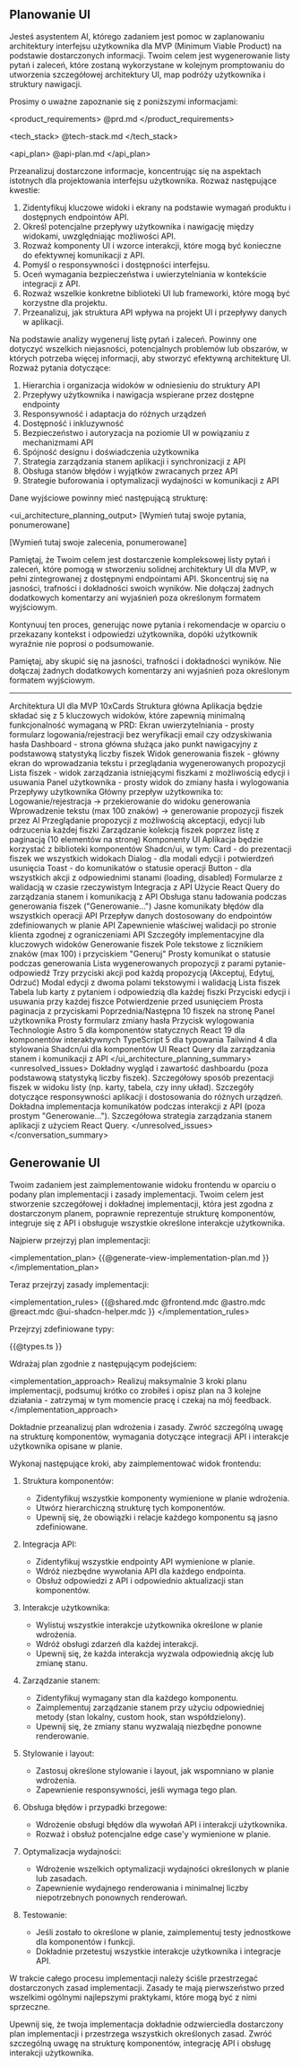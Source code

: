 ## Planowanie UI
Jesteś asystentem AI, którego zadaniem jest pomoc w zaplanowaniu architektury interfejsu użytkownika dla MVP (Minimum Viable Product) na podstawie dostarczonych informacji. Twoim celem jest wygenerowanie listy pytań i zaleceń, które zostaną wykorzystane w kolejnym promptowaniu do utworzenia szczegółowej architektury UI, map podróży użytkownika i struktury nawigacji.

Prosimy o uważne zapoznanie się z poniższymi informacjami:

<product_requirements>
@prd.md
</product_requirements>

<tech_stack>
@tech-stack.md
</tech_stack>

<api_plan>
@api-plan.md
</api_plan>

Przeanalizuj dostarczone informacje, koncentrując się na aspektach istotnych dla projektowania interfejsu użytkownika. Rozważ następujące kwestie:

1. Zidentyfikuj kluczowe widoki i ekrany na podstawie wymagań produktu i dostępnych endpointów API.
2. Określ potencjalne przepływy użytkownika i nawigację między widokami, uwzględniając możliwości API.
3. Rozważ komponenty UI i wzorce interakcji, które mogą być konieczne do efektywnej komunikacji z API.
4. Pomyśl o responsywności i dostępności interfejsu.
5. Oceń wymagania bezpieczeństwa i uwierzytelniania w kontekście integracji z API.
6. Rozważ wszelkie konkretne biblioteki UI lub frameworki, które mogą być korzystne dla projektu.
7. Przeanalizuj, jak struktura API wpływa na projekt UI i przepływy danych w aplikacji.

Na podstawie analizy wygeneruj listę pytań i zaleceń. Powinny one dotyczyć wszelkich niejasności, potencjalnych problemów lub obszarów, w których potrzeba więcej informacji, aby stworzyć efektywną architekturę UI. Rozważ pytania dotyczące:

1. Hierarchia i organizacja widoków w odniesieniu do struktury API
2. Przepływy użytkownika i nawigacja wspierane przez dostępne endpointy
3. Responsywność i adaptacja do różnych urządzeń
4. Dostępność i inkluzywność
5. Bezpieczeństwo i autoryzacja na poziomie UI w powiązaniu z mechanizmami API
6. Spójność designu i doświadczenia użytkownika
7. Strategia zarządzania stanem aplikacji i synchronizacji z API
8. Obsługa stanów błędów i wyjątków zwracanych przez API
9. Strategie buforowania i optymalizacji wydajności w komunikacji z API

Dane wyjściowe powinny mieć następującą strukturę:

<ui_architecture_planning_output>
<pytania>
[Wymień tutaj swoje pytania, ponumerowane]
</pytania>

<rekomendacje>
[Wymień tutaj swoje zalecenia, ponumerowane]
</rekomendacje>
</ui_architecture_planning_output>

Pamiętaj, że Twoim celem jest dostarczenie kompleksowej listy pytań i zaleceń, które pomogą w stworzeniu solidnej architektury UI dla MVP, w pełni zintegrowanej z dostępnymi endpointami API. Skoncentruj się na jasności, trafności i dokładności swoich wyników. Nie dołączaj żadnych dodatkowych komentarzy ani wyjaśnień poza określonym formatem wyjściowym.

Kontynuuj ten proces, generując nowe pytania i rekomendacje w oparciu o przekazany kontekst i odpowiedzi użytkownika, dopóki użytkownik wyraźnie nie poprosi o podsumowanie.

Pamiętaj, aby skupić się na jasności, trafności i dokładności wyników. Nie dołączaj żadnych dodatkowych komentarzy ani wyjaśnień poza określonym formatem wyjściowym.



---------------------

Architektura UI dla MVP 10xCards
Struktura główna
Aplikacja będzie składać się z 5 kluczowych widoków, które zapewnią minimalną funkcjonalność wymaganą w PRD:
Ekran uwierzytelniania - prosty formularz logowania/rejestracji bez weryfikacji email czy odzyskiwania hasła
Dashboard - strona główna służąca jako punkt nawigacyjny z podstawową statystyką liczby fiszek
Widok generowania fiszek - główny ekran do wprowadzania tekstu i przeglądania wygenerowanych propozycji
Lista fiszek - widok zarządzania istniejącymi fiszkami z możliwością edycji i usuwania
Panel użytkownika - prosty widok do zmiany hasła i wylogowania
Przepływy użytkownika
Główny przepływ użytkownika to:
Logowanie/rejestracja -> przekierowanie do widoku generowania
Wprowadzenie tekstu (max 100 znaków) -> generowanie propozycji fiszek przez AI
Przeglądanie propozycji z możliwością akceptacji, edycji lub odrzucenia każdej fiszki
Zarządzanie kolekcją fiszek poprzez listę z paginacją (10 elementów na stronę)
Komponenty UI
Aplikacja będzie korzystać z biblioteki komponentów Shadcn/ui, w tym:
Card - do prezentacji fiszek we wszystkich widokach
Dialog - dla modali edycji i potwierdzeń usunięcia
Toast - do komunikatów o statusie operacji
Button - dla wszystkich akcji z odpowiednimi stanami (loading, disabled)
Formularze z walidacją w czasie rzeczywistym
Integracja z API
Użycie React Query do zarządzania stanem i komunikacją z API
Obsługa stanu ładowania podczas generowania fiszek ("Generowanie...")
Jasne komunikaty błędów dla wszystkich operacji API
Przepływ danych dostosowany do endpointów zdefiniowanych w planie API
Zapewnienie właściwej walidacji po stronie klienta zgodnej z ograniczeniami API
Szczegóły implementacyjne dla kluczowych widoków
Generowanie fiszek
Pole tekstowe z licznikiem znaków (max 100) i przyciskiem "Generuj"
Prosty komunikat o statusie podczas generowania
Lista wygenerowanych propozycji z parami pytanie-odpowiedź
Trzy przyciski akcji pod każdą propozycją (Akceptuj, Edytuj, Odrzuć)
Modal edycji z dwoma polami tekstowymi i walidacją
Lista fiszek
Tabela lub karty z pytaniem i odpowiedzią dla każdej fiszki
Przyciski edycji i usuwania przy każdej fiszce
Potwierdzenie przed usunięciem
Prosta paginacja z przyciskami Poprzednia/Następna
10 fiszek na stronę
Panel użytkownika
Prosty formularz zmiany hasła
Przycisk wylogowania
Technologie
Astro 5 dla komponentów statycznych
React 19 dla komponentów interaktywnych
TypeScript 5 dla typowania
Tailwind 4 dla stylowania
Shadcn/ui dla komponentów UI
React Query dla zarządzania stanem i komunikacji z API
</ui_architecture_planning_summary>
<unresolved_issues>
Dokładny wygląd i zawartość dashboardu (poza podstawową statystyką liczby fiszek).
Szczegółowy sposób prezentacji fiszek w widoku listy (np. karty, tabela, czy inny układ).
Szczegóły dotyczące responsywności aplikacji i dostosowania do różnych urządzeń.
Dokładna implementacja komunikatów podczas interakcji z API (poza prostym "Generowanie...").
Szczegółowa strategia zarządzania stanem aplikacji z użyciem React Query.
</unresolved_issues>
</conversation_summary>


## Generowanie UI
Twoim zadaniem jest zaimplementowanie widoku frontendu w oparciu o podany plan implementacji i zasady implementacji. Twoim celem jest stworzenie szczegółowej i dokładnej implementacji, która jest zgodna z dostarczonym planem, poprawnie reprezentuje strukturę komponentów, integruje się z API i obsługuje wszystkie określone interakcje użytkownika.

Najpierw przejrzyj plan implementacji:

<implementation_plan>
{{@generate-view-implementation-plan.md }}
</implementation_plan>

Teraz przejrzyj zasady implementacji:

<implementation_rules>
{{@shared.mdc @frontend.mdc @astro.mdc @react.mdc @ui-shadcn-helper.mdc }} 
</implementation_rules>

Przejrzyj zdefiniowane typy:

<types>
{{@types.ts }}
</types>

Wdrażaj plan zgodnie z następującym podejściem:

<implementation_approach>
Realizuj maksymalnie 3 kroki planu implementacji, podsumuj krótko co zrobiłeś i opisz plan na 3 kolejne działania - zatrzymaj w tym momencie pracę i czekaj na mój feedback.
</implementation_approach>

Dokładnie przeanalizuj plan wdrożenia i zasady. Zwróć szczególną uwagę na strukturę komponentów, wymagania dotyczące integracji API i interakcje użytkownika opisane w planie.

Wykonaj następujące kroki, aby zaimplementować widok frontendu:

1. Struktura komponentów:
   - Zidentyfikuj wszystkie komponenty wymienione w planie wdrożenia.
   - Utwórz hierarchiczną strukturę tych komponentów.
   - Upewnij się, że obowiązki i relacje każdego komponentu są jasno zdefiniowane.

2. Integracja API:
   - Zidentyfikuj wszystkie endpointy API wymienione w planie.
   - Wdróż niezbędne wywołania API dla każdego endpointa.
   - Obsłuż odpowiedzi z API i odpowiednio aktualizacji stan komponentów.

3. Interakcje użytkownika:
   - Wylistuj wszystkie interakcje użytkownika określone w planie wdrożenia.
   - Wdróż obsługi zdarzeń dla każdej interakcji.
   - Upewnij się, że każda interakcja wyzwala odpowiednią akcję lub zmianę stanu.

4. Zarządzanie stanem:
   - Zidentyfikuj wymagany stan dla każdego komponentu.
   - Zaimplementuj zarządzanie stanem przy użyciu odpowiedniej metody (stan lokalny, custom hook, stan współdzielony).
   - Upewnij się, że zmiany stanu wyzwalają niezbędne ponowne renderowanie.

5. Stylowanie i layout:
   - Zastosuj określone stylowanie i layout, jak wspomniano w planie wdrożenia.
   - Zapewnienie responsywności, jeśli wymaga tego plan.

6. Obsługa błędów i przypadki brzegowe:
   - Wdrożenie obsługi błędów dla wywołań API i interakcji użytkownika.
   - Rozważ i obsłuż potencjalne edge case'y wymienione w planie.

7. Optymalizacja wydajności:
   - Wdrożenie wszelkich optymalizacji wydajności określonych w planie lub zasadach.
   - Zapewnienie wydajnego renderowania i minimalnej liczby niepotrzebnych ponownych renderowań.

8. Testowanie:
   - Jeśli zostało to określone w planie, zaimplementuj testy jednostkowe dla komponentów i funkcji.
   - Dokładnie przetestuj wszystkie interakcje użytkownika i integracje API.

W trakcie całego procesu implementacji należy ściśle przestrzegać dostarczonych zasad implementacji. Zasady te mają pierwszeństwo przed wszelkimi ogólnymi najlepszymi praktykami, które mogą być z nimi sprzeczne.

Upewnij się, że twoja implementacja dokładnie odzwierciedla dostarczony plan implementacji i przestrzega wszystkich określonych zasad. Zwróć szczególną uwagę na strukturę komponentów, integrację API i obsługę interakcji użytkownika.

